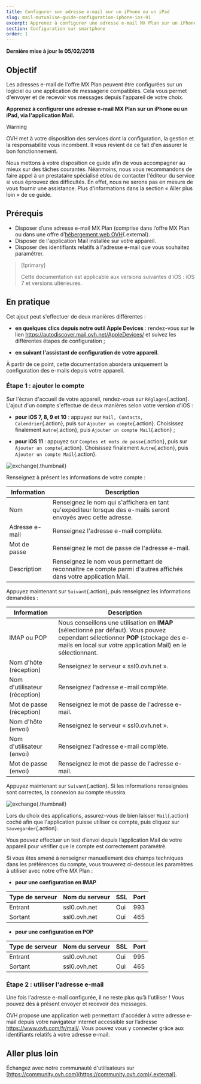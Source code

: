 ```yaml
---
title: Configurer son adresse e-mail sur un iPhone ou un iPad
slug: mail-mutualise-guide-configuration-iphone-ios-91
excerpt: Apprenez à configurer une adresse e-mail MX Plan sur un iPhone ou un iPad, via l'application Mail
section: Configuration sur smartphone
order: 1
---
```


**Dernière mise à jour le 05/02/2018**

## Objectif

Les adresses e-mail de l'offre MX Plan peuvent être configurées sur un logiciel ou une application de messagerie compatibles. Cela vous permet d'envoyer et de recevoir vos messages depuis l'appareil de votre choix.

**Apprenez à configurer une adresse e-mail MX Plan sur un iPhone ou un iPad, via l'application Mail.**


> [!warning]
>
> OVH met à votre disposition des services dont la configuration, la gestion et la responsabilité vous incombent. Il vous revient de ce fait d'en assurer le bon fonctionnement.
> 
> Nous mettons à votre disposition ce guide afin de vous accompagner au mieux sur des tâches courantes. Néanmoins, nous vous recommandons de faire appel à un prestataire spécialisé et/ou de contacter l'éditeur du service si vous éprouvez des difficultés. En effet, nous ne serons pas en mesure de vous fournir une assistance. Plus d'informations dans la section « Aller plus loin » de ce guide.
> 

## Prérequis

- Disposer d’une adresse e-mail MX Plan (comprise dans l’offre MX Plan ou dans une offre d’[hébergement web OVH](https://www.ovh.com/fr/hebergement-web/){.external}.
- Disposer de l'application Mail installée sur votre appareil.
- Disposer des identifiants relatifs à l'adresse e-mail que vous souhaitez paramétrer.

> [!primary]
>
> Cette documentation est applicable aux versions suivantes d'iOS : iOS 7 et versions ultérieures.
>

## En pratique

Cet ajout peut s'effectuer de deux manières différentes :

- **en quelques clics depuis notre outil Apple Devices** : rendez-vous sur le lien <https://autodiscover.mail.ovh.net/AppleDevices/> et suivez les différentes étapes de configuration ;

- **en suivant l'assistant de configuration de votre appareil**.

À partir de ce point, cette documentation abordera uniquement la configuration des e-mails depuis votre appareil.

### Étape 1 : ajouter le compte

Sur l'écran d'accueil de votre appareil, rendez-vous sur `Réglages`{.action}. L'ajout d'un compte s'effectue de deux manières selon votre version d'iOS :

- **pour iOS 7, 8, 9 et 10** : appuyez sur `Mail, Contacts, Calendrier`{.action}, puis sur `Ajouter un compte`{.action}. Choisissez finalement `Autre`{.action}, puis `Ajouter un compte Mail`{.action} ;

- **pour iOS 11** : appuyez sur `Comptes et mots de passe`{.action}, puis sur `Ajouter un compte`{.action}. Choisissez finalement `Autre`{.action}, puis `Ajouter un compte Mail`{.action}.

![exchange](images/configuration-mail-ios-step1.png){.thumbnail}

Renseignez à présent les informations de votre compte :

|Information|Description|
|---|---|
|Nom|Renseignez le nom qui s'affichera en tant qu'expéditeur lorsque des e-mails seront envoyés avec cette adresse.|
|Adresse e-mail|Renseignez l'adresse e-mail complète.|
|Mot de passe|Renseignez le mot de passe de l'adresse e-mail.|
|Description|Renseignez le nom vous permettant de reconnaître ce compte parmi d'autres affichés dans votre application Mail.|

Appuyez maintenant sur `Suivant`{.action}, puis renseignez les informations demandées :

|Information|Description| 
|---|---| 
|IMAP ou POP|Nous conseillons une utilisation en **IMAP** (sélectionné par défaut). Vous pouvez cependant sélectionner **POP** (stockage des e-mails en local sur votre application Mail) en le sélectionnant.|
|Nom d'hôte (réception)|Renseignez le serveur « ssl0.ovh.net ».|
|Nom d'utilisateur (réception)|Renseignez l'adresse e-mail complète.|
|Mot de passe (réception)|Renseignez le mot de passe de l'adresse e-mail.|  
|Nom d'hôte (envoi)|Renseignez le serveur « ssl0.ovh.net ».|
|Nom d'utilisateur (envoi)|Renseignez l'adresse e-mail complète.|
|Mot de passe (envoi)|Renseignez le mot de passe de l'adresse e-mail.| 

Appuyez maintenant sur `Suivant`{.action}. Si les informations renseignées sont correctes, la connexion au compte réussira.

![exchange](images/configuration-mail-ios-step2.png){.thumbnail}

Lors du choix des applications, assurez-vous de bien laisser `Mail`{.action} coché afin que l'application puisse utiliser ce compte, puis cliquez sur `Sauvegarder`{.action}.

Vous pouvez effectuer un test d’envoi depuis l’application Mail de votre appareil pour vérifier que le compte est correctement paramétré.

Si vous êtes amené à renseigner manuellement des champs techniques dans les préférences du compte, vous trouverez ci-dessous les paramètres à utiliser avec notre offre MX Plan :

- **pour une configuration en IMAP**

|Type de serveur|Nom du serveur|SSL|Port|
|---|---|---|---|
|Entrant|ssl0.ovh.net|Oui|993|
|Sortant|ssl0.ovh.net|Oui|465|

- **pour une configuration en POP**

|Type de serveur|Nom du serveur|SSL|Port|
|---|---|---|---|
|Entrant|ssl0.ovh.net|Oui|995|
|Sortant|ssl0.ovh.net|Oui|465|

### Étape 2 : utiliser l'adresse e-mail

Une fois l'adresse e-mail configurée, il ne reste plus qu’à l'utiliser ! Vous pouvez dès à présent envoyer et recevoir des messages.

OVH propose une application web permettant d'accéder à votre adresse e-mail depuis votre navigateur internet accessible sur l’adresse <https://www.ovh.com/fr/mail/>. Vous pouvez vous y connecter grâce aux identifiants relatifs à votre adresse e-mail.

## Aller plus loin

Échangez avec notre communauté d'utilisateurs sur [https://community.ovh.com](https://community.ovh.com){.external}.
